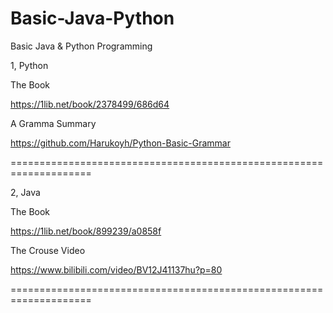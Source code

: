 # Basic-Java-Python
Basic Java &amp; Python Programming 

1, Python

The Book 

https://1lib.net/book/2378499/686d64

A Gramma Summary

https://github.com/Harukoyh/Python-Basic-Grammar

====================================================================

2, Java 

The Book 

https://1lib.net/book/899239/a0858f

The Crouse Video

https://www.bilibili.com/video/BV12J41137hu?p=80

====================================================================

